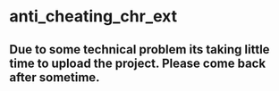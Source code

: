 # anti_cheating_chr_ext
## Due to some technical problem its taking little time to upload the project. Please come back after sometime.
